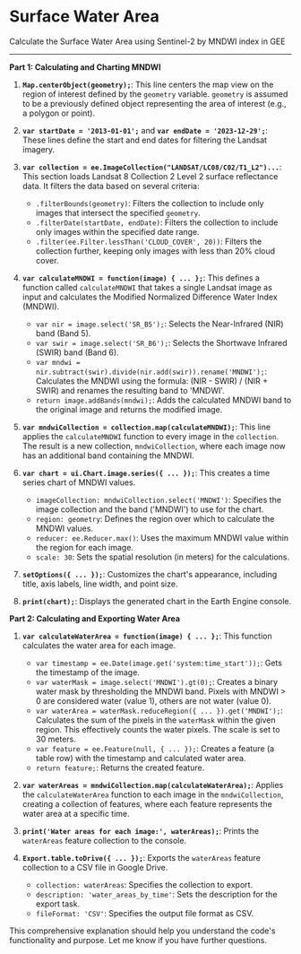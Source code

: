 # Surface Water Area
Calculate the Surface Water Area using Sentinel-2 by MNDWI index in GEE

------

**Part 1: Calculating and Charting MNDWI**

1. **`Map.centerObject(geometry);`**: This line centers the map view on the region of interest defined by the `geometry` variable.  `geometry` is assumed to be a previously defined object representing the area of interest (e.g., a polygon or point).

2. **`var startDate = '2013-01-01';`** and **`var endDate = '2023-12-29';`**: These lines define the start and end dates for filtering the Landsat imagery.

3. **`var collection = ee.ImageCollection("LANDSAT/LC08/C02/T1_L2")...`**: This section loads Landsat 8 Collection 2 Level 2 surface reflectance data. It filters the data based on several criteria:
    - `.filterBounds(geometry)`: Filters the collection to include only images that intersect the specified `geometry`.
    - `.filterDate(startDate, endDate)`: Filters the collection to include only images within the specified date range.
    - `.filter(ee.Filter.lessThan('CLOUD_COVER', 20))`: Filters the collection further, keeping only images with less than 20% cloud cover.

4. **`var calculateMNDWI = function(image) { ... };`**: This defines a function called `calculateMNDWI` that takes a single Landsat image as input and calculates the Modified Normalized Difference Water Index (MNDWI).
    - `var nir = image.select('SR_B5');`: Selects the Near-Infrared (NIR) band (Band 5).
    - `var swir = image.select('SR_B6');`: Selects the Shortwave Infrared (SWIR) band (Band 6).
    - `var mndwi = nir.subtract(swir).divide(nir.add(swir)).rename('MNDWI');`: Calculates the MNDWI using the formula: (NIR - SWIR) / (NIR + SWIR) and renames the resulting band to 'MNDWI'.
    - `return image.addBands(mndwi);`: Adds the calculated MNDWI band to the original image and returns the modified image.

5. **`var mndwiCollection = collection.map(calculateMNDWI);`**: This line applies the `calculateMNDWI` function to every image in the `collection`.  The result is a new collection, `mndwiCollection`, where each image now has an additional band containing the MNDWI.

6. **`var chart = ui.Chart.image.series({ ... });`**: This creates a time series chart of MNDWI values.
    - `imageCollection: mndwiCollection.select('MNDWI')`: Specifies the image collection and the band ('MNDWI') to use for the chart.
    - `region: geometry`: Defines the region over which to calculate the MNDWI values.
    - `reducer: ee.Reducer.max()`: Uses the maximum MNDWI value within the region for each image.
    - `scale: 30`: Sets the spatial resolution (in meters) for the calculations.

7. **`setOptions({ ... });`**: Customizes the chart's appearance, including title, axis labels, line width, and point size.

8. **`print(chart);`**: Displays the generated chart in the Earth Engine console.


**Part 2: Calculating and Exporting Water Area**

1. **`var calculateWaterArea = function(image) { ... };`**:  This function calculates the water area for each image.
    - `var timestamp = ee.Date(image.get('system:time_start'));`: Gets the timestamp of the image.
    - `var waterMask = image.select('MNDWI').gt(0);`: Creates a binary water mask by thresholding the MNDWI band. Pixels with MNDWI > 0 are considered water (value 1), others are not water (value 0).
    - `var waterArea = waterMask.reduceRegion({ ... }).get('MNDWI');`: Calculates the sum of the pixels in the `waterMask` within the given region.  This effectively counts the water pixels. The scale is set to 30 meters.
    - `var feature = ee.Feature(null, { ... });`: Creates a feature (a table row) with the timestamp and calculated water area.
    - `return feature;`: Returns the created feature.

2. **`var waterAreas = mndwiCollection.map(calculateWaterArea);`**: Applies the `calculateWaterArea` function to each image in the `mndwiCollection`, creating a collection of features, where each feature represents the water area at a specific time.

3. **`print('Water areas for each image:', waterAreas);`**: Prints the `waterAreas` feature collection to the console.

4. **`Export.table.toDrive({ ... });`**: Exports the `waterAreas` feature collection to a CSV file in Google Drive.
    - `collection: waterAreas`: Specifies the collection to export.
    - `description: 'water_areas_by_time'`: Sets the description for the export task.
    - `fileFormat: 'CSV'`: Specifies the output file format as CSV.


This comprehensive explanation should help you understand the code's functionality and purpose.  Let me know if you have further questions.

